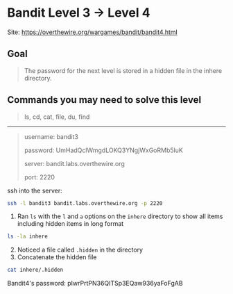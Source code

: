 # Bandit Level 3 → Level 4

Site: https://overthewire.org/wargames/bandit/bandit4.html
## Goal
> The password for the next level is stored in a hidden file in the inhere directory.

## Commands you may need to solve this level
> ls, cd, cat, file, du, find

-----------------

> username: bandit3
>
> password: UmHadQclWmgdLOKQ3YNgjWxGoRMb5luK
>
> server: bandit.labs.overthewire.org
>
> port: 2220

ssh into the server:
```bash
ssh -l bandit3 bandit.labs.overthewire.org -p 2220
```

1. Ran `ls` with the `l` and `a` options on the `inhere` directory to show all items including hidden items in long format
```bash
ls -la inhere
```
2. Noticed a file called `.hidden` in the directory
3. Concatenate the hidden file
```bash
cat inhere/.hidden
```

Bandit4's password: pIwrPrtPN36QITSp3EQaw936yaFoFgAB
